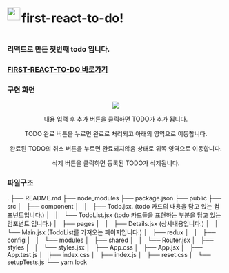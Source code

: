 <div style="display:flex; align-items: center;">
<img src="https://user-images.githubusercontent.com/58963027/232326249-c3dc4e87-a8e2-4dd8-84bc-a42e82e556d0.png" align="left" width="30px"/>
<h1>first-react-to-do!</h1></div>
<h3>리액트로 만든 첫번째 todo 입니다.</h3>

### [FIRST-REACT-TO-DO 바로가기](https://first-react-to-do.vercel.app/)

<h3>구현 화면</h3>
<p align="center"><img src="https://user-images.githubusercontent.com/58963027/232555325-0cbaba1a-d6e5-4828-bbc0-6b1f1469e7ee.gif"></p>
<p align="center">내용 입력 후 추가 버튼을 클릭하면 TODO가 추가 됩니다.</p>
<p align="center">TODO 완료 버튼을 누르면 완료로 처리되고 아래의 영역으로 이동합니다.</p>
<p align="center">완료된 TODO의 취소 버튼을 누르면 완료되지않음 상태로 위쪽 영역으로 이동합니다.</p>
<p align="center">삭제 버튼을 클릭하면 등록된 TODO가 삭제됩니다.</p>
</div>

<div>
<h3>파일구조</h3>
.
├── README.md
├── node_modules
├── package.json
├── public
├── src
│   ├── component
│   │   ├── Todo.jsx.     (todo 카드의 내용을 담고 있는 컴포넌트입니다.)
│   │   └── TodoList.jsx  (todo 카드들을 표현하는 부분을 담고 있는 컴포넌트 입니다.)
│   ├── pages
│   │   ├── Details.jsx   (상세내용입니다.)
│   │   └── Main.jsx      (TodoList를 가져오는 페이지입니다.)
│   ├── redux
│   │   ├── config
│   │   └── modules
│   ├── shared
│   │   └── Router.jsx
│   ├── styles
│   │   └── styles.jsx
│   ├── App.css
│   ├── App.jsx
│   ├── App.test.js
│   ├── index.css
│   ├── index.js
│   ├── reset.css
│   └── setupTests.js
└── yarn.lock
</div>